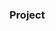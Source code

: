 ### Project














































































































         









        





 































